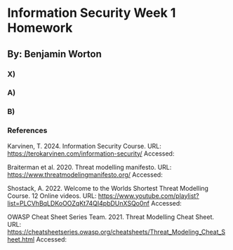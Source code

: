 # Information Security Week 1 Homework
## By: Benjamin Worton

### X)

### A)

### B)

### References

Karvinen, T. 2024. Information Security Course. URL: https://terokarvinen.com/information-security/ Accessed:

Braiterman et al. 2020. Threat modelling manifesto. URL: https://www.threatmodelingmanifesto.org/ Accessed:

Shostack, A. 2022. Welcome to the Worlds Shortest Threat Modelling Course. 12 Online videos. URL: https://www.youtube.com/playlist?list=PLCVhBqLDKoOOZqKt74QI4pbDUnXSQo0nf Accessed: 

OWASP Cheat Sheet Series Team. 2021. Threat Modelling Cheat Sheet. URL: https://cheatsheetseries.owasp.org/cheatsheets/Threat_Modeling_Cheat_Sheet.html Accessed: 

